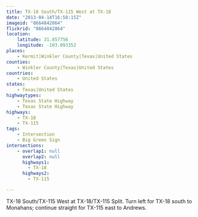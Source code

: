 ```yaml
---
title: TX-18 South/TX-115 West at TX-18
date: "2013-04-14T16:58:15Z"
imageid: "8664842864"
flickrid: "8664842864"
location:
    latitude: 31.857756
    longitude: -103.093352
places:
    - Kermit|Winkler County|Texas|United States
counties:
    - Winkler County|Texas|United States
countries:
    - United States
states:
    - Texas|United States
highwaytypes:
    - Texas State Highway
    - Texas State Highway
highways:
    - TX-18
    - TX-115
tags:
    - Intersection
    - Big Green Sign
intersections:
    - overlap1: null
      overlap2: null
      highways1:
        - TX-18
      highways2:
        - TX-115

---
```

TX-18 South/TX-115 West at TX-18/TX-115 Split. Turn left for TX-18 south to Monahans; continue straight for TX-115 east to Andrews.